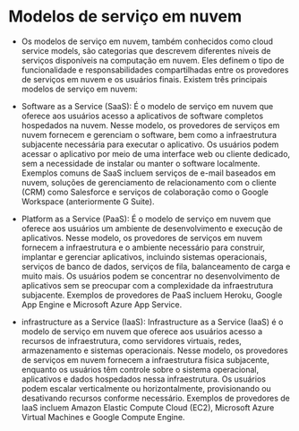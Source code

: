 # Modelos de serviço em nuvem

- Os modelos de serviço em nuvem, também conhecidos como cloud service models, são categorias que descrevem diferentes níveis de serviços disponíveis na computação em nuvem. Eles definem o tipo de funcionalidade e responsabilidades compartilhadas entre os provedores de serviços em nuvem e os usuários finais. Existem três principais modelos de serviço em nuvem:

* Software as a Service (SaaS): É o modelo de serviço em nuvem que oferece aos usuários acesso a aplicativos de software completos hospedados na nuvem. Nesse modelo, os provedores de serviços em nuvem fornecem e gerenciam o software, bem como a infraestrutura subjacente necessária para executar o aplicativo. Os usuários podem acessar o aplicativo por meio de uma interface web ou cliente dedicado, sem a necessidade de instalar ou manter o software localmente. Exemplos comuns de SaaS incluem serviços de e-mail baseados em nuvem, soluções de gerenciamento de relacionamento com o cliente (CRM) como Salesforce e serviços de colaboração como o Google Workspace (anteriormente G Suite).

* Platform as a Service (PaaS): É o modelo de serviço em nuvem que oferece aos usuários um ambiente de desenvolvimento e execução de aplicativos. Nesse modelo, os provedores de serviços em nuvem fornecem a infraestrutura e o ambiente necessário para construir, implantar e gerenciar aplicativos, incluindo sistemas operacionais, serviços de banco de dados, serviços de fila, balanceamento de carga e muito mais. Os usuários podem se concentrar no desenvolvimento de aplicativos sem se preocupar com a complexidade da infraestrutura subjacente. Exemplos de provedores de PaaS incluem Heroku, Google App Engine e Microsoft Azure App Service.

* infrastructure as a Service (IaaS): Infrastructure as a Service (IaaS) é o modelo de serviço em nuvem que oferece aos usuários acesso a recursos de infraestrutura, como servidores virtuais, redes, armazenamento e sistemas operacionais. Nesse modelo, os provedores de serviços em nuvem fornecem a infraestrutura física subjacente, enquanto os usuários têm controle sobre o sistema operacional, aplicativos e dados hospedados nessa infraestrutura. Os usuários podem escalar verticalmente ou horizontalmente, provisionando ou desativando recursos conforme necessário. Exemplos de provedores de IaaS incluem Amazon Elastic Compute Cloud (EC2), Microsoft Azure Virtual Machines e Google Compute Engine.

